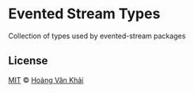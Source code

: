 # Evented Stream Types

Collection of types used by evented-stream packages

## License

[MIT](https://git.io/fxKXN) © [Hoàng Văn Khải](https://github.com/KSXGitHub)
